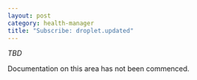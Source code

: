 ```yaml
---
layout: post
category: health-manager
title: "Subscribe: droplet.updated"
---
```


*TBD*

Documentation on this area has not been commenced.
